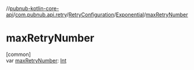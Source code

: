 //[pubnub-kotlin-core-api](../../../../index.md)/[com.pubnub.api.retry](../../index.md)/[RetryConfiguration](../index.md)/[Exponential](index.md)/[maxRetryNumber](max-retry-number.md)

# maxRetryNumber

[common]\
var [maxRetryNumber](max-retry-number.md): [Int](https://kotlinlang.org/api/latest/jvm/stdlib/kotlin-stdlib/kotlin/-int/index.html)
